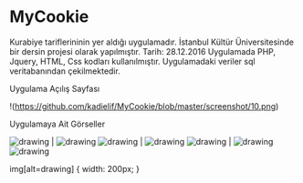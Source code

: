 # MyCookie
Kurabiye tariflerininin yer aldığı uygulamadır. İstanbul Kültür Üniversitesinde bir dersin projesi olarak yapılmıştır.  Tarih: 28.12.2016
Uygulamada PHP, Jquery, HTML, Css kodları kullanılmıştır.
Uygulamadaki veriler sql veritabanından çekilmektedir.

Uygulama Açılış Sayfası 

!(https://github.com/kadielif/MyCookie/blob/master/screenshot/10.png)



Uygulamaya Ait Görseller 

![drawing](https://github.com/kadielif/MyCookie/blob/master/screenshot/1.png) | ![drawing](https://github.com/kadielif/MyCookie/blob/master/screenshot/2.png)
![drawing](https://github.com/kadielif/MyCookie/blob/master/screenshot/3.png) | ![drawing](https://github.com/kadielif/MyCookie/blob/master/screenshot/4.png)
![drawing](https://github.com/kadielif/MyCookie/blob/master/screenshot/5.png) | ![drawing](https://github.com/kadielif/MyCookie/blob/master/screenshot/6.png) 
![drawing](https://github.com/kadielif/MyCookie/blob/master/screenshot/7.png)

img[alt=drawing] { width: 200px; }
